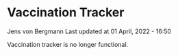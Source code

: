 Vaccination Tracker
================
Jens von Bergmann
Last updated at 01 April, 2022 - 16:50

Vaccination tracker is no longer functional.
